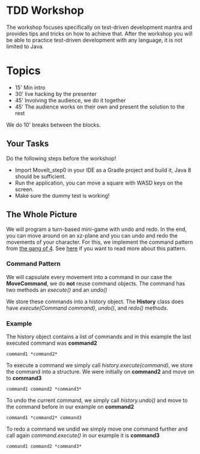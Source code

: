 # TDD Workshop
The workshop focuses specifically on test-driven development mantra and provides tips and tricks on how to achieve that. After the workshop you will be able to practice test-driven development with any language, it is not limited to Java.

# Topics
* 15' Min intro
* 30' live hacking by the presenter
* 45' Involving the audience, we do it together
* 45' The audience works on their own and present the solution to the rest

We do 10' breaks between the blocks.

## Your Tasks
Do the following steps before the workshop!

* Import MoveIt_step0 in your IDE as a Gradle project and build it, Java 8 should be sufficient.
* Run the application, you can move a square with WASD keys on the screen.
* Make sure the dummy test is working!

## The Whole Picture 
We will program a turn-based mini-game with undo and redo. In the end, you can move around on an xz-plane and you can undo and redo the movements of your character.
For this, we implement the command pattern from [the gang of 4](https://en.wikipedia.org/wiki/Design_Patterns). See [here](https://gameprogrammingpatterns.com/command.html) if you want to read more about this pattern.

### Command Pattern
We will capsulate every movement into a command in our case the **MoveCommand**, we do **not** reuse command objects.
The command has two methods an *execute()* and an *undo()*

We store these commands into a history object. The **History** class does have *execute(Command command)*, *undo()*, and *redo()* methods.

### Example
The history object contains a list of commands and in this example the last executed command was **command2**
```
command1 *command2*
```

To execute a command we simply call *history.execute(command)*, we store the command into a structure. We were initially on **command2** and move on to **command3**
```
command1 command2 *command3*
```

To undo the current command, we simply call *history.undo()* and move to the command before in our example on **command2**
```
command1 *command2* command3
```

To redo a command we undid we simply move one command further and call again *command.execute()* in our example it is **command3**
```
command1 command2 *command3*
```

